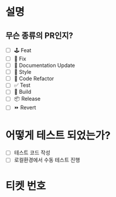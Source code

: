 # 설명

## 무슨 종류의 PR인지?

- [ ] 🕹️ Feat 
- [ ] 📌 Fix
- [ ] 🔖 Documentation Update
- [ ] 🎨 Style 
- [ ] 🔎 Code Refactor 
- [ ] ✅ Test 
- [ ] 🤖 Build 
- [ ] 📦 Release 
- [ ] ⏩ Revert 

# 어떻게 테스트 되었는가?

- [ ] 테스트 코드 작성
- [ ] 로컬환경에서 수동 테스트 진행

# 티켓 번호



